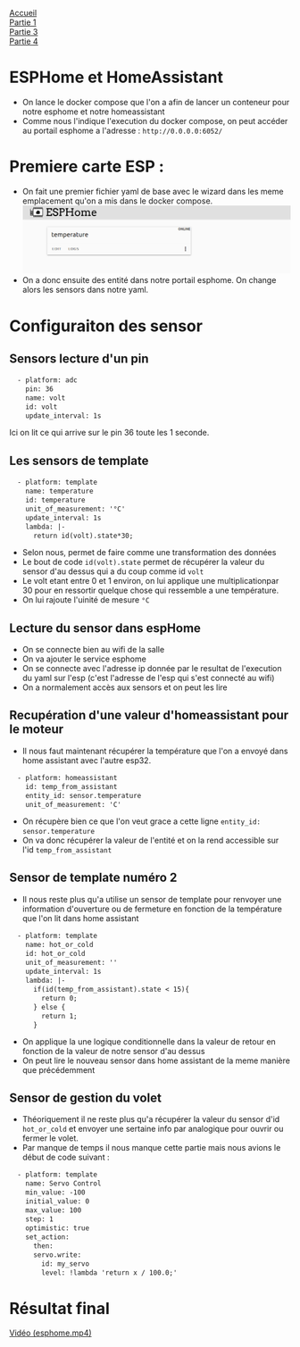 [Accueil](https://gitlab.com/cpelyon/rob/5irc-2023-2024/eic/sujet_1_tps_eic/S1_G3_Coudrais_Girardin/-/tree/main) </br>
[Partie 1](../Part1/) </br>
[Partie 3](../Part3)</br>
[Partie 4](../Part4)

# ESPHome et HomeAssistant
- On lance le docker compose que l'on a afin de lancer un conteneur pour notre esphome et notre homeassistant
- Comme nous l'indique l'execution du docker compose, on peut accéder au portail esphome a l'adresse : `http://0.0.0.0:6052/`

# Premiere carte ESP : 
- On fait une premier fichier yaml de base avec le wizard dans les meme emplacement qu'on a mis dans le docker compose.
 ![](../images_videos/esphome_portal_entity.png) 
- On a donc ensuite des entité dans notre portail esphome. On change alors les sensors dans notre yaml. 

# Configuraiton des sensor
## Sensors lecture d'un pin 
```
  - platform: adc
    pin: 36
    name: volt
    id: volt
    update_interval: 1s
```
Ici on lit ce qui arrive sur le pin 36 toute les 1 seconde. 

## Les sensors de template 
```
  - platform: template
    name: temperature
    id: temperature
    unit_of_measurement: '°C'
    update_interval: 1s
    lambda: |-
      return id(volt).state*30;   
```
- Selon nous, permet de faire comme une transformation des données
- Le bout de code `id(volt).state` permet de récupérer la valeur du sensor d'au dessus qui a du coup comme id `volt`
- Le volt etant entre 0 et 1 environ, on lui applique une multiplicationpar 30 pour en ressortir quelque chose qui ressemble a une température.
- On lui rajoute l'uinité de mesure `°C`

## Lecture du sensor dans espHome
- On se connecte bien au wifi de la salle
- On va ajouter le service esphome
- On se connecte avec l'adresse ip donnée par le resultat de l'execution du yaml sur l'esp (c'est l'adresse de l'esp qui s'est connecté au wifi)
- On a normalement accès aux sensors et on peut les lire 

## Recupération d'une valeur d'homeassistant pour le moteur 
- Il nous faut maintenant récupérer la température que l'on a envoyé dans home assistant avec l'autre esp32. 
```
  - platform: homeassistant
    id: temp_from_assistant
    entity_id: sensor.temperature
    unit_of_measurement: 'C'
```
- On récupère bien ce que l'on veut grace a cette ligne `entity_id: sensor.temperature` 
- On va donc récupérer la valeur de l'entité et on la rend accessible sur l'id `temp_from_assistant`

## Sensor de template numéro 2
- Il nous reste plus qu'a utilise un sensor de template pour renvoyer une information d'ouverture ou de fermeture en fonction de la température que l'on lit dans home assistant
```
  - platform: template
    name: hot_or_cold
    id: hot_or_cold
    unit_of_measurement: ''
    update_interval: 1s
    lambda: |-
      if(id(temp_from_assistant).state < 15){
        return 0;
      } else {
        return 1;
      }
```
- On applique la une logique conditionnelle dans la valeur de retour en fonction de la valeur de notre sensor d'au dessus
- On peut lire le nouveau sensor dans home assistant de la meme manière que précédemment

## Sensor de gestion du volet
- Théoriquement il ne reste plus qu'a récupérer la valeur du sensor d'id `hot_or_cold` et envoyer une sertaine info par analogique pour ouvrir ou fermer le volet. 
- Par manque de temps il nous manque cette partie mais nous avions le début de code suivant : 
```
  - platform: template
    name: Servo Control
    min_value: -100
    initial_value: 0
    max_value: 100
    step: 1
    optimistic: true
    set_action:
      then:
      servo.write:
        id: my_servo
        level: !lambda 'return x / 100.0;'
```

# Résultat final 
[Vidéo (esphome.mp4)](../images_videos/esphome.mp4)
 
